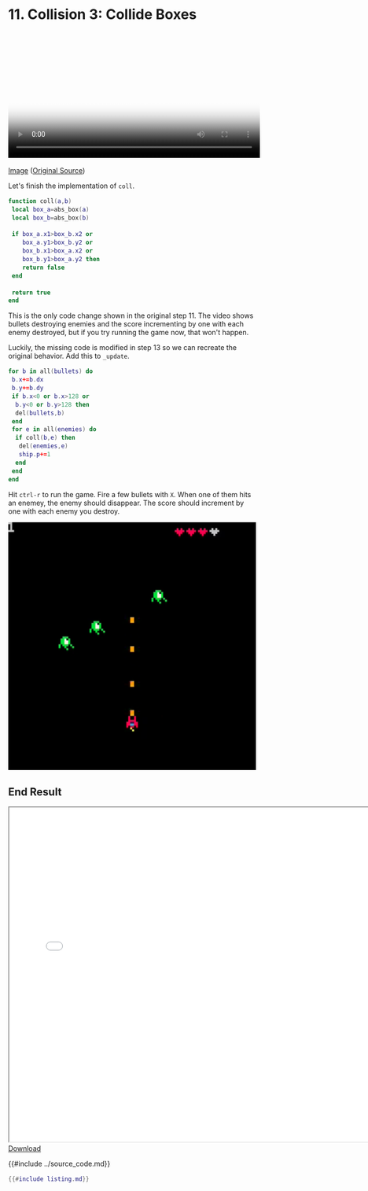 # 11. Collision 3: Collide Boxes

<video controls width="512" poster="./tut_11.gif">
    <source src="./tut_11.mp4"
            type="video/mp4">
    Sorry, your browser doesn't support embedded videos.
</video>

[Image](./tut_11.git) ([Original Source](https://ztiromoritz.github.io/pico-8-shooter/gif/tut_11.gif))

Let's finish the implementation of `coll`.

```lua
function coll(a,b)
 local box_a=abs_box(a)
 local box_b=abs_box(b)

 if box_a.x1>box_b.x2 or
    box_a.y1>box_b.y2 or
    box_b.x1>box_a.x2 or
    box_b.y1>box_a.y2 then
    return false
 end
 
 return true
end
```

This is the only code change shown in the original step 11. The video shows
bullets destroying enemies and the score incrementing by one with each enemy
destroyed, but if you try running the game now, that won't happen.

Luckily, the missing code is modified in step 13 so we can recreate the
original behavior. Add this to `_update`.

```lua
for b in all(bullets) do
 b.x+=b.dx
 b.y+=b.dy
 if b.x<0 or b.x>128 or
  b.y<0 or b.y>128 then
  del(bullets,b)
 end
 for e in all(enemies) do
  if coll(b,e) then
   del(enemies,e)
   ship.p+=1
  end
 end
end
```

Hit `ctrl-r` to run the game. Fire a few bullets with `X`. When one of them
hits an enemey, the enemy should disappear. The score should increment by one
with each enemy you destroy.

<div><img src="./result.png" width="512" /></div>

## End Result
<iframe width="750px" height="680px" src="./ss_11.html"></iframe>
<a href="./ss_11.p8.png" target="_blank">Download</a>

{{#include ../source_code.md}}
```lua
{{#include listing.md}}
```
